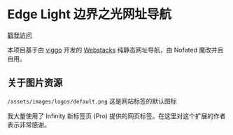 Edge Light 边界之光网址导航
===
[戳我访问](https://edgelight.nofated.win)

本项目基于由 [viggo](http://viggoz.com) 开发的 [Webstacks](https://github.com/WebStackPage/WebStackPage.github.io.git) 纯静态网址导航，由 Nofated 魔改并且自用。

关于图片资源
---
```/assets/images/logos/default.png``` 这是网站标签的默认图标

我大量使用了 Infinity 新标签页 (Pro) 提供的网页标签。在这里对这个扩展的作者表示非常感谢。
